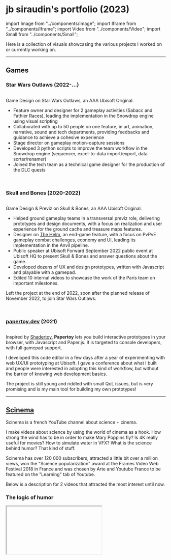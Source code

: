 # jb siraudin's portfolio (2023)

import Image from "../components/Image";
import Iframe from "../components/Iframe";
import Video from "../components/Video";
import Small from "../components/Small";

Here is a collection of visuals showcasing the various projects I worked on or currently working on.

---

## Games

### Star Wars Outlaws (2022-...)

<Image srcImage="https://upload.wikimedia.org/wikipedia/en/6/60/Star_Wars_Outlaws_2023.jpeg" legend="Star Wars Outlaws Key Art"/>

Game Design on Star Wars Outlaws, an AAA Ubisoft Original.

- Feature owner and designer for 2 gameplay activities (Sabacc and Fathier Races), leading the implementation in the Snowdrop engine using visual scripting
- Collaborated with up to 50 people on one feature, in art, animation, narrative, sound and tech departments, providing feedbacks and guidance to achieve a cohesive experience
- Stage director on gameplay motion-capture sessions
- Developed 3 python scripts to improve the team workflow in the Snowdrop engine (sequencer, excel-to-data import/export, data sorter/renamer)
- Joined the tech team as a technical game designer for the production of the DLC quests

<br/>

### Skull and Bones (2020-2022)

<Image srcImage="https://upload.wikimedia.org/wikipedia/en/8/81/Skull_%26_Bones_video_game.jpg" legend="Skull and Bones Key Art"/>

Game Design & Previz on Skull & Bones, an AAA Ubisoft Original.

- Helped ground gameplay teams in a transversal previz role, delivering prototypes and design documents, with a focus on realization and user experience for the ground cache and treasure maps features.
- Designer on [The Helm](https://youtu.be/DwNegC92x_s), an end-game feature, with a focus on PvPvE gameplay combat challenges, economy and UI, leading its implementation in the Anvil pipeline.
- Public speaker at Ubisoft Forward September 2022 public event at Ubisoft HQ to present Skull & Bones and answer questions about the game.
- Developed dozens of UX and design prototypes, written with Javascript and playable with a gamepad.
- Edited 10 internal videos to showcase the work of the Paris team on important milestones.

Left the project at the end of 2022, soon after the planned release of November 2022, to join Star Wars Outlaws.

<br/>

### [papertoy.dev](https://www.papertoy.dev/) (2021)

<Image srcImage="img/illustrations/papertoy.png" legend="Papertoy Code Editor (October 2021)"/>

Inspired by [Shadertoy](https://www.shadertoy.com), **Papertoy** lets you build interactive prototypes in your browser, with Javascript and Paper.js. It is targeted to console developers, with full gamepad support.

I developed this code editor in a few days after a year of experimenting with web UX/UI prototyping at Ubisoft. I gave a conference about what I built and people were interested in adopting this kind of workflow, but without the barrier of knowing web development basics.

The project is still young and riddled with small QoL issues, but is very promising and is my main tool for building my own prototypes!

---

## [Scinema](https://www.youtube.com/c/Scinemax)

Scinema is a french YouTube channel about science + cinema.

I make videos about science by using the world of cinema as a hook. How strong the wind has to be in order to make Mary Poppins fly? Is 4K really useful for movies? How to simulate water in VFX? What is the science behind humor? That kind of stuff.

Scinema has over 120 000 subscribers, attracted a little bit over a million views, won the "Science popularization" award at the Frames Video Web Festival 2018 in France and was chosen by Arte and Youtube France to be featured on the "Learning" tab of Youtube.

Below is a description for 2 videos that attracted the most interest until now.

### The logic of humor

<Iframe srcUrl="https://www.youtube.com/embed/vUNPAkLGDiI" legend="No english subs yet, sorry!" />

This video gives an overview of the peculiar scientific field around humor, a field desperate to find some logic explanation behind it. The second part of the video focuses on a even more peculiar phenomenon : cringe comedy. And for that, I use the quintessential show in this matter : The Office.

<details>
  <summary>Behind the scenes (the win98 esthetic)</summary>
  <div>
    <Iframe srcUrl="https://www.youtube.com/embed/EHI464tJ07I" />
    <br/>
    <p>This live (in French sadly) described in details the edit in Premiere and the different rigs and comps I built in After Effects to achieve the win98 look.</p>
  </div>
</details>

I was lucky enough to be [featured again on the french magazine Télérama](https://www.telerama.fr/television/sur-la-chaine-scinema,-lhumour,-cest-du-serieux,n6625244.php) with a nice article about the video.

### Monsters & energy

<Iframe srcUrl="https://www.youtube.com/embed/KEtmZ8uMiWI" legend="English subs are available on this one!" />

What kind of monster would use children for their energy industry? Well ... a Pixar monster actually. This video analyzes how the monsters from Monsters, inc would convert children screams into electricity.

<details>
  <summary>Behind the scenes (the title sequence)</summary>
  <div>
  <p>
  As you may have noticed I reanimated the Monsters Inc's title sequence on the film. Here is a video comparing the two sequences.
  </p>
  
  <Iframe srcUrl="https://www.youtube.com/embed/LEk66Nasgjk" />
  <br/>
  <p>
  Everything is animated with After Effects, with a custom expression system for generating the look of each doors, leveraging master properties.
  </p>
  <Image
    srcImage="img/portfolio/mcie1.gif"
  />
  <p class="legend">A demo workflow for working with the doors</p>
  <br />
  <div class="gallery">
    <Image
      srcImage="img/portfolio/mcie2.gif"
      halfWidth
    />
    <Image
      srcImage="img/portfolio/mcie3.gif"
      halfWidth
    />
  </div>
  <p class="legend">
    Demo for the snake rig (left) and compositing details for a few shots (right)
  </p>
  <p>
  The video also features all kinds of motion graphics and compositing work.
  </p>
  <div class="gallery">
    <Image
      srcImage="img/portfolio/mcie6.png"
      halfWidth
    />
    <Image
      srcImage="img/portfolio/mcie7.png"
      halfWidth
    />
  </div>
  <div class="gallery">
    <Image
      srcImage="img/portfolio/mcie8.gif"
      halfWidth
    />
    <Image
      srcImage="img/portfolio/mcie9.gif"
      halfWidth
    />
  </div>
  <div class="gallery">
    <Image
      srcImage="img/portfolio/mcie4.png"
      halfWidth
    />
    <Image
      srcImage="img/portfolio/mcie5.png"
      halfWidth
    />
  </div>
  <p class="legend">Stills and gifs taken from the video</p>
  <br/>
  </div>
</details>

A few press articles covered it at the time and it was a nice [first feature in Télérama](https://www.telerama.fr/medias/monstres-energie-par-scinema-les-cris-denfants,-remede-a-la-crise-energetique,n6102988.php) for Scinéma!

---

## Graphics

### [The Shape of Movies](http://www.theshapeofmovies.com)

The Shape of Movies is a website about visualizing the colors of movies.

I developed the offline program to get the color palette of every frame of a movie, with OpenCV. Then I made this website to have an fun interactive viz of my results, with MeteorJS, ReactJS and PixiJS.

The design of the website is inspired by the plainness of scientific papers made with LateX.

<Image
  srcImage="img/portfolio/tsom2.png"
  altText="previous-website-look"
  legend="Demo look for a search request on the website"
/>

Other cool projects like the [Colors of Motion](https://thecolorsofmotion.com/) or [Cinemetrics](http://cinemetrics.fredericbrodbeck.de/) inspired my focus on movie color palettes.

I recently remade the website with NextJS to make it easier for me to handle in the future.

<Image
  srcImage="img/portfolio/tsom1.png"
  altText="current-website-look"
  legend="Front page of The Shape of Movies"
/>

### Animation with Kelvinlets

#### Streamlining a sculpting method for animation purposes

The idea is to apply sculpting brushes dynamically. I chose the Kelvinlets brush for their flexibility and scalability both in space and time. For the [github version build in C++ and Qt](https://github.com/jbsiraudin/unikel), you create a path with keyPoints, each keyPoint containing brush sculpting parameters (scale, rotation, radius of the brush, ...). The program create brushes along the path, interpolating the values of the keyPoints, always applying the translate brush. 3 brushes are applied at a time, selected close to the center of the bounding box of the model to ensure that the model "travels" along the
path.

Initially thought to be a solution for designing a vortex animation for a 3D animated short, I expanded the capacities with the implementation of Dynamic Kelvinlets, for secondary elastic movements.

<Video srcVideo="/img/portfolio/test1.webm" />

<Video srcVideo="/img/portfolio/test2.webm" />

<br/>

It was first a school project, and I made another implementation in Unity with compute shaders.

<br/>

<Iframe srcUrl="https://www.youtube.com/embed/icINRLGSq4Y" />

<br/>
<br/>
<br/>
